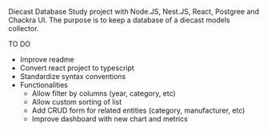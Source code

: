 Diecast Database
Study project with Node.JS, Nest.JS, React, Postgree and Chackra UI.
The purpose is to keep a database of a diecast models collector.

TO DO

- Improve readme
- Convert react project to typescript
- Standardize syntax conventions
- Functionalities
  - Allow filter by columns (year, category, etc)
  - Allow custom sorting of list
  - Add CRUD form for related entities (category, manufacturer, etc)
  - Improve dashboard with new chart and metrics
    
